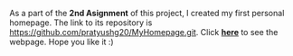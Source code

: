 As a part of the **2nd Asignment** of this project, I created my first personal homepage.
The link to its repository is <https://github.com/pratyushg20/MyHomepage.git>.
Click **[here](https://pratyushg20.github.io/MyHomepage/)** to see the webpage.
Hope you like it :)
